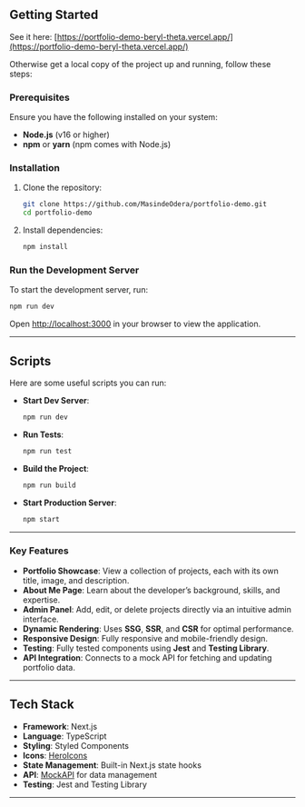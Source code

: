 ## **Getting Started**

See it here: [https://portfolio-demo-beryl-theta.vercel.app/](https://portfolio-demo-beryl-theta.vercel.app/)

Otherwise get a local copy of the project up and running, follow these steps:

### **Prerequisites**
Ensure you have the following installed on your system:
- **Node.js** (v16 or higher)
- **npm** or **yarn** (npm comes with Node.js)

### **Installation**
1. Clone the repository:
   ```bash
   git clone https://github.com/MasindeOdera/portfolio-demo.git
   cd portfolio-demo
   ```

2. Install dependencies:
   ```bash
   npm install
   ```

### **Run the Development Server**
To start the development server, run:
```bash
npm run dev
```

Open [http://localhost:3000](http://localhost:3000) in your browser to view the application.

---

## **Scripts**
Here are some useful scripts you can run:

- **Start Dev Server**:
  ```bash
  npm run dev
  ```
- **Run Tests**:
  ```bash
  npm run test
  ```
- **Build the Project**:
  ```bash
  npm run build
  ```
- **Start Production Server**:
  ```bash
  npm start
  ```

---

### **Key Features**
- **Portfolio Showcase**: View a collection of projects, each with its own title, image, and description.
- **About Me Page**: Learn about the developer’s background, skills, and expertise.
- **Admin Panel**: Add, edit, or delete projects directly via an intuitive admin interface.
- **Dynamic Rendering**: Uses **SSG**, **SSR**, and **CSR** for optimal performance.
- **Responsive Design**: Fully responsive and mobile-friendly design.
- **Testing**: Fully tested components using **Jest** and **Testing Library**.
- **API Integration**: Connects to a mock API for fetching and updating portfolio data.

---

## **Tech Stack**
- **Framework**: Next.js
- **Language**: TypeScript
- **Styling**: Styled Components
- **Icons**: [HeroIcons](https://heroicons.com/)
- **State Management**: Built-in Next.js state hooks
- **API**: [MockAPI](https://mockapi.io/) for data management
- **Testing**: Jest and Testing Library

---
